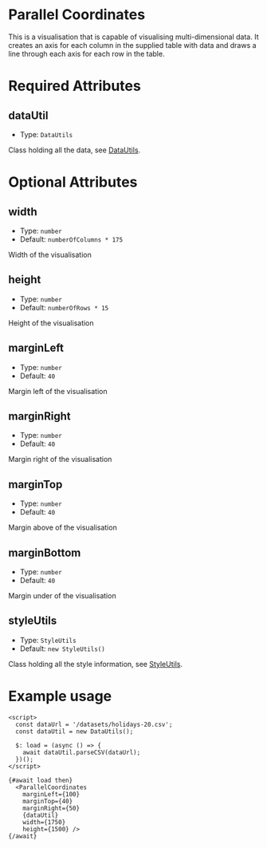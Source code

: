 # Parallel Coordinates

This is a visualisation that is capable of visualising multi-dimensional data.
It creates an axis for each column in the supplied table with data
and draws a line through each axis for each row in the table.

# Required Attributes

## dataUtil

- Type: `DataUtils`

Class holding all the data, see [DataUtils](utils/dataUtils.md).

# Optional Attributes

## width

- Type: `number`
- Default: `numberOfColumns * 175`

Width of the visualisation

## height

- Type: `number`
- Default: `numberOfRows * 15`

Height of the visualisation

## marginLeft

- Type: `number`
- Default: `40`

Margin left of the visualisation

## marginRight

- Type: `number`
- Default: `40`

Margin right of the visualisation

## marginTop

- Type: `number`
- Default: `40`

Margin above of the visualisation

## marginBottom

- Type: `number`
- Default: `40`

Margin under of the visualisation

## styleUtils

- Type: `StyleUtils`
- Default: `new StyleUtils()`

Class holding all the style information, see [StyleUtils](utils/styleUtils.md).

# Example usage

```svelte
<script>
  const dataUrl = '/datasets/holidays-20.csv';
  const dataUtil = new DataUtils();

  $: load = (async () => {
    await dataUtil.parseCSV(dataUrl);
  })();
</script>

{#await load then}
  <ParallelCoordinates
    marginLeft={100}
    marginTop={40}
    marginRight={50}
    {dataUtil}
    width={1750}
    height={1500} />
{/await}
```
